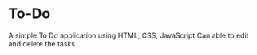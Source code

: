 # To-Do
A simple To Do application using HTML, CSS, JavaScript
Can able to edit and delete the tasks

